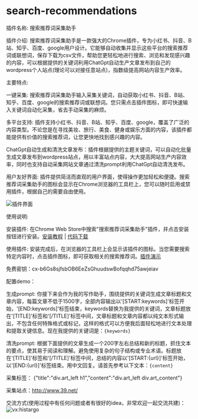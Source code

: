 # search-recommendations
插件名称: 搜索推荐词采集助手

插件介绍:
搜索推荐词采集助手是一款强大的Chrome插件，专为小红书、抖音、B站、知乎、百度、google用户设计。它能够自动收集并显示这些平台的搜索推荐词或联想词，保存下载为csv文件，帮助您更轻松地进行搜索、浏览和发现感兴趣的内容，可以根据提供的关键词利用ChatGpt自动生产文章发布到自己的wordpress个人站点(理论可以对接任意站点)，指数级提高网站内容生产效率。

主要特点:

一键采集: 搜索推荐词采集助手输入采集关键词，自动获取小红书、抖音、B站、知乎、百度、google的搜索推荐词或联想词。您只需点击插件图标，即可快速输入关键词自动化采集，省去手动采集的麻烦。

多平台支持: 插件支持小红书、抖音、B站、知乎、百度、google，覆盖了广泛的内容类型。不论您是在寻找美妆、旅行、美食、健身或娱乐方面的内容，该插件都能提供有价值的搜索推荐词，让您更快地找到感兴趣的内容。

ChatGpt自动生成和清洗文章发布：插件根据提供的主题关键词，可以自动化批量生成文章发布到wordpress站点，用以丰富站点内容，大大提高网站生产内容效率，同时也支持自动采集网站文章通过清洗prompt利用ChatGpt自动清洗发布。

用户友好界面: 插件提供简洁而直观的用户界面，使得操作更加轻松和便捷。搜索推荐词采集助手的图标会显示在Chrome浏览器的工具栏上，您可以随时启用或禁用插件，根据自己的需要自由使用。

![插件界面](https://i.ibb.co/cThZtqt/WX20230618-144632-2x.png)

使用说明:

安装插件: 在Chrome Web Store中搜索"搜索推荐词采集助手"插件，并点击安装按钮进行安装。[安装教程](https://www.bilibili.com/video/BV1514y1U7Uw/?vd_source=07bc57c14ff07a0d104533f8de5fb6d3) | [代码下载](https://github.com/niemingxing/search-recommendations/archive/refs/heads/master.zip)

使用插件: 安装完成后，在浏览器的工具栏上会显示该插件的图标。当您需要搜索特定内容时，点击插件图标，即可获取相关的搜索推荐词。[插件演示](https://www.bilibili.com/video/BV1TN411r7sp/?vd_source=07bc57c14ff07a0d104533f8de5fb6d3)

免费密钥：cx-b6Gs8sjfsbOB6EeZsGhuudswBofqqhd75awjeiav

配置demo：

生成prompt:
你接下来会作为我的写作助手，围绕提供的关键词生成文章标题和文章内容，每篇文章不低于1500字，全部内容输出以'[START:keywords]'标签开始，'[END:keywords]'标签结束，keywords替换为我提供的关键词，文章标题放在'[TITLE]'标签和'[/TITLE]'标签中间，文章标题和文章内容都以纯文本形式输出，不包含任何特殊格式或标记，这样的格式可以方便我后面轻松地进行文本处理和提取关键信息。现在我提供的关键词是：```{keywords}```

清洗prompt:
根据下面提供的文章生成一个200字左右总结和新的标题，抓住文本的要点，使其易于阅读和理解。避免使用复杂的句子结构或专业术语。标题放在'[TITLE]'标签和'[/TITLE]'标签中间，总结的内容以'[START:{url}]'标签开始，以'[END:{url}]'标签结束。用中文回复。请首先参考以下文本：```{content}```

采集标签：
{"title":"div.art_left h1","content":"div.art_left div.art_content"}

采集站点：http://www.39.net/

交流方式(使用过程中有任何问题或者有很好的idea，非常欢迎一起交流共建)：
![vx:histargo](https://i.ibb.co/StH3rcz/Wechat-IMG1500.jpg)